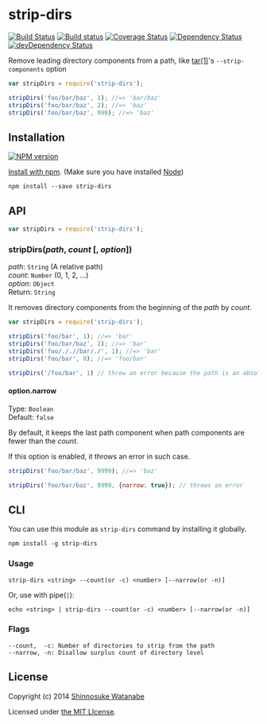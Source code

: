 # strip-dirs 

[![Build Status](https://travis-ci.org/shinnn/node-strip-dirs.svg?branch=master)](https://travis-ci.org/shinnn/node-strip-dirs)
[![Build status](https://ci.appveyor.com/api/projects/status/pr5edbtg59f6xfgn)](https://ci.appveyor.com/project/ShinnosukeWatanabe/node-strip-dirs)
[![Coverage Status](https://img.shields.io/coveralls/shinnn/node-strip-dirs.svg)](https://coveralls.io/r/shinnn/node-strip-dirs)
[![Dependency Status](https://david-dm.org/shinnn/node-strip-dirs.svg)](https://david-dm.org/shinnn/node-strip-dirs)
[![devDependency Status](https://david-dm.org/shinnn/node-strip-dirs/dev-status.svg)](https://david-dm.org/shinnn/node-strip-dirs#info=devDependencies)

Remove leading directory components from a path, like [tar(1)](http://linuxcommand.org/man_pages/tar1.html)'s `--strip-components` option

```javascript
var stripDirs = require('strip-dirs');

stripDirs('foo/bar/baz', 1); //=> 'bar/baz'
stripDirs('foo/bar/baz', 2); //=> 'baz'
stripDirs('foo/bar/baz', 999); //=> 'baz'
```

## Installation

[![NPM version](https://badge.fury.io/js/strip-dirs.svg)](https://www.npmjs.org/package/strip-dirs)

[Install with npm](https://www.npmjs.org/doc/cli/npm-install.html). (Make sure you have installed [Node](http://nodejs.org/))

```
npm install --save strip-dirs
```

## API

```javascript
var stripDirs = require('strip-dirs');
```

### stripDirs(*path*, *count* [, *option*])

*path*: `String` (A relative path)  
*count*: `Number` (0, 1, 2, ...)  
*option*: `Object`  
Return: `String`

It removes directory components from the beginning of the *path* by *count*.

```javascript
var stripDirs = require('strip-dirs');

stripDirs('foo/bar', 1); //=> 'bar'
stripDirs('foo/bar/baz', 2); //=> 'bar'
stripDirs('foo/././/bar/./', 1); //=> 'bar'
stripDirs('foo/bar', 0); //=> 'foo/bar'

stripDirs('/foo/bar', 1) // throw an error because the path is an absolute path
```

#### option.narrow

Type: `Boolean`  
Default: `false`

By default, it keeps the last path component when path components are fewer than the *count*.

If this option is enabled, it throws an error in such case.

```javascript
stripDirs('foo/bar/baz', 9999); //=> 'baz'

stripDirs('foo/bar/baz', 9999, {narrow: true}); // throws an error
```

## CLI

You can use this module as `strip-dirs` command by installing it globally.

```
npm install -g strip-dirs
```

### Usage

```
strip-dirs <string> --count(or -c) <number> [--narrow(or -n)]
```

Or, use with pipe(`|`):

```
echo <string> | strip-dirs --count(or -c) <number> [--narrow(or -n)]
```

### Flags

```
--count,  -c: Number of directories to strip from the path
--narrow, -n: Disallow surplus count of directory level
```

## License

Copyright (c) 2014 [Shinnosuke Watanabe](https://github.com/shinnn)

Licensed under [the MIT LIcense](./LICENSE).
